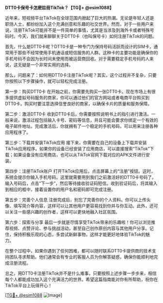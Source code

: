**DTT0卡保号卡怎麽註冊TikTok？【TG💪+ @esim1088】**

近年来，短视频平台TikTok在全球范围内掀起了巨大的热潮。无论是年轻人还是职场人士，都纷纷加入这个充满创意和乐趣的社交世界。然而，对于一些用户来说，注册TikTok可能并不是一件简单的事情，尤其是当涉及到海外卡或者特殊号码时。今天，我们就来聊聊关于DTT0卡（也叫保号卡）如何注册TikTok的问题。

首先，什么是DTT0卡呢？DTT0卡是一种专门为保持号码活跃而设计的SIM卡，通常用于那些不经常使用手机通话或短信服务的人群。这种卡的主要功能是确保你的手机号码不会因为长时间未使用而被运营商回收。对于需要稳定手机号码的人来说，这无疑是一个非常实用的选择。

那么，问题来了：如何用DTT0卡注册TikTok呢？其实，这个过程并不复杂，只要你按照以下步骤操作，就可以轻松完成注册。

第一步：购买DTT0卡
在开始之前，你需要先购买一张DTT0卡。现在市场上有很多提供虚拟号码服务的商家，你可以通过他们的官方网站或者电商平台购买到DTT0卡。购买时要注意选择信誉良好的商家，以确保卡片的质量和服务保障。

第二步：激活DTT0卡
收到DTT0卡后，你需要按照说明书上的指引进行激活。一般来说，激活过程包括输入卡号、密码等信息，并且可能会要求你绑定一个有效的电子邮件地址。完成激活后，你就拥有了一个稳定的手机号码，可以用来注册各种应用程序了。

第三步：下载并安装TikTok应用
接下来，你需要在自己的设备上下载并安装TikTok应用程序。如果你的设备已经安装了应用商店，可以直接搜索“TikTok”下载；如果设备没有应用商店，也可以从TikTok官网下载对应的APK文件进行安装。

第四步：注册TikTok账户
打开TikTok应用后，点击屏幕上的“注册”按钮。这时，系统会提示你输入手机号码。这里就需要用到我们之前激活好的DTT0卡号码了。输入号码后，点击“下一步”，然后等待接收验证码短信。收到验证码后，将其输入到相应的框中，接着设置你的用户名和密码即可完成注册。

第五步：完善个人信息
注册完成后，别忘了完善你的个人资料。你可以上传头像、填写简介等内容，这样可以让其他用户更容易找到你并与你互动。此外，还可以关注一些感兴趣的创作者，这样可以更快地融入社区氛围。

第六步：探索与分享
最后一步就是尽情享受TikTok带来的乐趣啦！你可以浏览推荐视频、点赞评论、参与挑战活动，甚至自己创作原创内容与其他用户分享。记住，保持积极乐观的心态，多尝试新鲜事物，这样才能更好地体验TikTok的魅力。

在整个过程中，如果你遇到了任何困难，都可以随时联系DTT0卡提供商的技术支持团队寻求帮助。他们通常会有专业的客服人员为你解答疑惑，确保你能顺利地完成注册流程。

总之，用DTT0卡注册TikTok并不是什么难事，只要按照上述步骤一步步来，相信每个人都能成功加入这个充满活力的世界。希望这篇指南能对你有所帮助，祝你在TikTok平台上玩得开心！

[[TG💪+ @esim1088](https://t.me/s/esim1088) ![Image](https://i.postimg.cc/4NQfJmqS/Snipaste-2025-05-13-00-14-12.png)]